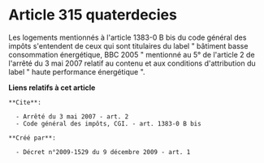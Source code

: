# Article 315 quaterdecies

Les logements mentionnés à l'article 1383-0 B bis du code général des impôts s'entendent de ceux qui sont titulaires du label
" bâtiment basse consommation énergétique, BBC 2005 " mentionné au 5° de l'article 2 de l'arrêté du 3 mai 2007 relatif au
contenu et aux conditions d'attribution du label " haute performance énergétique ".

**Liens relatifs à cet article**

	**Cite**:

	  - Arrêté du 3 mai 2007 - art. 2
	  - Code général des impôts, CGI. - art. 1383-0 B bis

	**Créé par**:

	  - Décret n°2009-1529 du 9 décembre 2009 - art. 1

